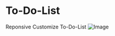 # To-Do-List
 Reponsive Customize To-Do-List
![Image](https://github.com/user-attachments/assets/f814e6d9-6fd9-4040-b92b-72206d4af557)
